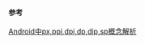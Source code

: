 



#### 参考

[Android中px,ppi,dpi,dp,dip,sp概念解析](http://blog.csdn.net/whosay2012/article/details/51089321)
